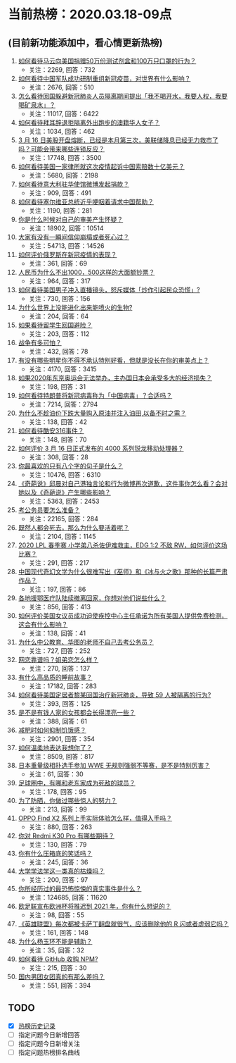 # 当前热榜：2020.03.18-09点
## (目前新功能添加中，看心情更新热榜)
1. [如何看待马云向美国捐赠50万份测试剂盒和100万只口罩的行为？](https://www.zhihu.com/question/379194050)
    * 关注：2269, 回答：732
2. [如何看待中国军队成功研制重组新冠疫苗，对世界有什么影响？](https://www.zhihu.com/question/380269995)
    * 关注：2676, 回答：510
3. [怎么看待回国躲避新冠肺炎人员隔离期间提出「我不喝开水，我要人权，我要喝矿泉水」？](https://www.zhihu.com/question/379837149)
    * 关注：11017, 回答：6422
4. [如何看待拜耳辞退拒隔离外出跑步的澳籍华人女子？](https://www.zhihu.com/question/380263448)
    * 关注：1034, 回答：462
5. [3 月 16 日美股开盘熔断，已经是本月第三次，美联储降息已经无力救市了吗？可能会带来哪些连锁反应？](https://www.zhihu.com/question/380011216)
    * 关注：17748, 回答：3500
6. [如何看待美国一家律所就这次疫情起诉中国索赔数十亿美元？](https://www.zhihu.com/question/379893383)
    * 关注：5680, 回答：2198
7. [如何看待意大利驻华使馆微博发起捐款？](https://www.zhihu.com/question/380217998)
    * 关注：909, 回答：491
8. [如何看待塞尔维亚总统近乎哽咽着请求中国帮助？](https://www.zhihu.com/question/379930854)
    * 关注：1190, 回答：281
9. [你是什么时候对自己的审美产生怀疑？](https://www.zhihu.com/question/349023522)
    * 关注：18902, 回答：10514
10. [大家有没有一瞬间信仰崩塌或者死心过？](https://www.zhihu.com/question/285624801)
    * 关注：54713, 回答：14526
11. [如何评价俄罗斯在新冠疫情的表现？](https://www.zhihu.com/question/376660080)
    * 关注：361, 回答：69
12. [人民币为什么不出1000，500这样的大面额钞票？](https://www.zhihu.com/question/376873223)
    * 关注：964, 回答：317
13. [如何看待美国男子冲入直播镜头，怒斥媒体「炒作引起民众恐慌」?](https://www.zhihu.com/question/379845683)
    * 关注：730, 回答：156
14. [为什么世界上没能进化出来能喷火的生物?](https://www.zhihu.com/question/379868122)
    * 关注：204, 回答：64
15. [如果看待留学生回国避险？](https://www.zhihu.com/question/379923494)
    * 关注：203, 回答：112
16. [战争有多可怕？](https://www.zhihu.com/question/27046377)
    * 关注：432, 回答：78
17. [有没有哪些明星你不得不承认特别好看，但就是没长在你的审美点上？](https://www.zhihu.com/question/370609871)
    * 关注：4170, 回答：3415
18. [如果2020年东京奥运会无法举办，主办国日本会承受多大的经济损失？](https://www.zhihu.com/question/374615771)
    * 关注：198, 回答：31
19. [如何看待特朗普将新冠病毒称为「中国病毒」？合适吗？](https://www.zhihu.com/question/380089207)
    * 关注：7214, 回答：2794
20. [为什么不趁油价下跌大量购入原油并注入油田,以备不时之需？](https://www.zhihu.com/question/380154077)
    * 关注：138, 回答：42
21. [如何看待酷安316事件？](https://www.zhihu.com/question/380038074)
    * 关注：148, 回答：70
22. [如何评价 3 月 16 日正式发布的 4000 系列锐龙移动处理器？](https://www.zhihu.com/question/380015423)
    * 关注：308, 回答：28
23. [你最喜欢的只有八个字的句子是什么？](https://www.zhihu.com/question/371831330)
    * 关注：10476, 回答：6310
24. [《奇葩说》邱晨对自己港独言论和行为微博再次道歉，这件事你怎么看？会对她以及《奇葩说》产生哪些影响？](https://www.zhihu.com/question/379701968)
    * 关注：5363, 回答：2453
25. [考公务员要怎么准备？](https://www.zhihu.com/question/30316095)
    * 关注：22165, 回答：284
26. [既然人都会死去，那么为什么要活着呢？](https://www.zhihu.com/question/363419933)
    * 关注：2104, 回答：1145
27. [2020 LPL 春季赛 小学弟八杀佐伊难救主，EDG 1:2 不敌 RW，如何评价这场比赛？](https://www.zhihu.com/question/380215905)
    * 关注：291, 回答：217
28. [中国现代奇幻文学为什么很难写出《巫师》和《冰与火之歌》那种的长篇严肃作品？](https://www.zhihu.com/question/375931747)
    * 关注：197, 回答：86
29. [各地援鄂医疗队陆续撤离回家，你想对他们说些什么？](https://www.zhihu.com/question/380125502)
    * 关注：856, 回答：413
30. [如何评价美国女议员成功迫使疾控中心主任承诺为所有美国人提供免费检测，这会有什么影响？](https://www.zhihu.com/question/379251602)
    * 关注：138, 回答：41
31. [为什么中公教育、华图的老师不自己去考公务员？](https://www.zhihu.com/question/24629291)
    * 关注：727, 回答：252
32. [网恋靠谱吗？姐弟恋怎么样？](https://www.zhihu.com/question/316365649)
    * 关注：270, 回答：137
33. [有什么高品质的睡前故事？](https://www.zhihu.com/question/22440299)
    * 关注：17182, 回答：283
34. [如何看待美国定居者黎某回国治疗新冠肺炎，导致 59 人被隔离的行为?](https://www.zhihu.com/question/379442794)
    * 关注：393, 回答：125
35. [是不是有钱人家的女孩都会长得漂亮一些？](https://www.zhihu.com/question/37646735)
    * 关注：388, 回答：61
36. [减肥时如何抑制饥饿感？](https://www.zhihu.com/question/365657997)
    * 关注：2901, 回答：354
37. [如何温柔地表达我想你了？](https://www.zhihu.com/question/357640100)
    * 关注：8509, 回答：817
38. [日本重量级相扑选手参加 WWE 无规则强弱不等赛，是不是特别厉害？](https://www.zhihu.com/question/377920266)
    * 关注：61, 回答：30
39. [足球圈中，有哪和老东家成为死敌的球员？](https://www.zhihu.com/question/375032699)
    * 关注：178, 回答：95
40. [为了防晒，你做过哪些惊人的努力？](https://www.zhihu.com/question/379462617)
    * 关注：213, 回答：99
41. [OPPO Find X2 系列上手实际体验怎么样，值得入手吗？](https://www.zhihu.com/question/379850020)
    * 关注：880, 回答：263
42. [你对 Redmi K30 Pro 有哪些期待？](https://www.zhihu.com/question/360793668)
    * 关注：130, 回答：79
43. [你有什么压箱底的笑话吗？](https://www.zhihu.com/question/267249806)
    * 关注：245, 回答：36
44. [大学学法学这一类真的枯燥吗？](https://www.zhihu.com/question/376102233)
    * 关注：200, 回答：97
45. [你所经历过的最恐怖惊悚的真实事件是什么？](https://www.zhihu.com/question/21490596)
    * 关注：124685, 回答：11620
46. [欧足联宣布欧洲杯将推迟到 2021 年，你有什么想说的？](https://www.zhihu.com/question/380280533)
    * 关注：98, 回答：55
47. [《英雄联盟》每次都被卡萨丁翻盘就很气，应该删除他的 R 闪或者虚弱它吗？](https://www.zhihu.com/question/375510510)
    * 关注：161, 回答：148
48. [为什么杨玉环不能是辅助？](https://www.zhihu.com/question/378290441)
    * 关注：35, 回答：32
49. [如何看待 GitHub 收购 NPM?](https://www.zhihu.com/question/380064874)
    * 关注：215, 回答：30
50. [国内男团女团真的有那么差吗？](https://www.zhihu.com/question/376833578)
    * 关注：551, 回答：394
## TODO
* [x] [热榜历史记录](hot_history/AllHot.md)
* [ ] 指定问题今日新增回答
* [ ] 指定问题今日新增关注
* [ ] 指定问题热榜排名曲线
